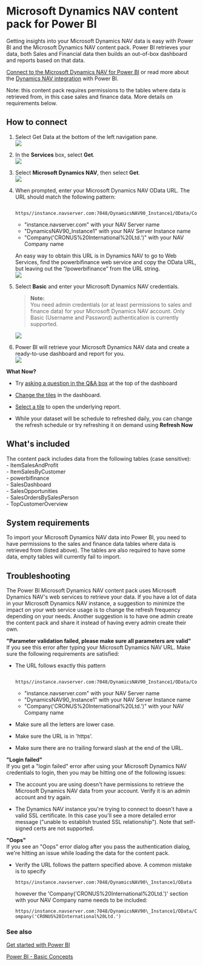 <properties
   pageTitle="Microsoft Dynamics NAV content pack"
   description="Microsoft Dynamics NAV content pack for Power BI"
   services="powerbi"
   documentationCenter=""
   authors="joeshoukry"
   manager="erikre"
   backup="maggiesMSFT"
   editor=""
   tags=""
   qualityFocus="no"
   qualityDate=""/>

<tags
   ms.service="powerbi"
   ms.devlang="NA"
   ms.topic="article"
   ms.tgt_pltfrm="NA"
   ms.workload="powerbi"
   ms.date="03/10/2017"
   ms.author="yshoukry"/>

# Microsoft Dynamics NAV content pack for Power&nbsp;BI  

Getting insights into your Microsoft Dynamics NAV data is easy with Power BI and the Microsoft Dynamics NAV content pack. Power BI retrieves your data, both Sales and Financial data then builds an out-of-box dashboard and reports based on that data.

[Connect to the Microsoft Dynamics NAV for Power BI](https://app.powerbi.com/getdata/services/microsoft-dynamics-nav) or read more about the [Dynamics NAV integration](https://powerbi.microsoft.com/integrations/microsoft-dynamics-nav) with Power BI.

Note: this content pack requires permissions to the tables where data is retrieved from, in this case sales and finance data. More details on requirements below.

## How to connect

1. Select Get Data at the bottom of the left navigation pane.  
![](media/powerbi-content-pack-microsoft-dynamics-nav/getdata.png)

2. In the **Services** box, select **Get**.  
![](media/powerbi-content-pack-microsoft-dynamics-nav/services.PNG)

3. Select **Microsoft Dynamics NAV**, then select **Get**.  
![](media/powerbi-content-pack-microsoft-dynamics-nav/mdnav.png)

4. When prompted, enter your Microsoft Dynamics NAV OData URL. The URL should match the following pattern:

    	https//instance.navserver.com:7048/DynamicsNAV90_Instance1/OData/Company('CRONUS%20International%20Ltd.')
	- "instance.navserver.com" with your NAV Server name
	- "DynamicsNAV90\_Instance1" with your NAV Server Instance name
    - "Company('CRONUS%20International%20Ltd.')" with your NAV Company name

	An easy way to obtain this URL is in Dynamics NAV to go to Web Services, find the powerbifinance web service and copy the OData URL, but leaving out the “/powerbifinance” from the URL string.  
	![](media/powerbi-content-pack-microsoft-dynamics-nav/param.PNG)

5. Select **Basic** and enter your Microsoft Dynamics NAV credentials.

	>**Note:**  
	>You need admin credentials (or at least permissions to sales and finance data) for your Microsoft Dynamics NAV account.  Only Basic (Username and Password) authentication is currently supported.

	![](media/powerbi-content-pack-microsoft-dynamics-nav/creds.PNG)

6. Power BI will retrieve your Microsoft Dynamics NAV data and create a ready-to-use dashboard and report for you.   
![](media/powerbi-content-pack-microsoft-dynamics-nav/dashboard.png)

**What Now?**

- Try [asking a question in the Q&A box](powerbi-service-q-and-a.md) at the top of the dashboard

- [Change the tiles](powerbi-service-edit-a-tile-in-a-dashboard.md) in the dashboard.

- [Select a tile](powerbi-service-dashboard-tiles.md) to open the underlying report.

- While your dataset will be schedule to refreshed daily, you can change the refresh schedule or try refreshing it on demand using **Refresh Now**

## What's included

The content pack includes data from the following tables (case sensitive):  
    - ItemSalesAndProfit  
    - ItemSalesByCustomer  
    - powerbifinance  
    - SalesDashboard  
    - SalesOpportunities  
    - SalesOrdersBySalesPerson  
    - TopCustomerOverview  

## System requirements

To import your Microsoft Dynamics NAV data into Power BI, you need to have permissions to the sales and finance data tables where data is retrieved from (listed above). The tables are also required to have some data, empty tables will currently fail to import.


## Troubleshooting  

The Power BI Microsoft Dynamics NAV content pack uses Microsoft Dynamics NAV's web services to retrieve your data. If you have a lot of data in your Microsoft Dynamics NAV instance, a suggestion to minimize the impact on your web service usage is to change the refresh frequency depending on your needs. Another suggestion is to have one admin create the content pack and share it instead of having every admin create their own.

**"Parameter validation failed, please make sure all parameters are valid"**  
If you see this error after typing your Microsoft Dynamics NAV URL. Make sure the following requirements are satisfied:

- The URL follows exactly this pattern

    	https//instance.navserver.com:7048/DynamicsNAV90_Instance1/OData/Company('CRONUS%20International%20Ltd.')
    - "instance.navserver.com" with your NAV Server name
    - "DynamicsNAV90\_Instance1" with your NAV Server Instance name
    - "Company('CRONUS%20International%20Ltd.')" with your NAV Company name
- Make sure all the letters are lower case.  
- Make sure the URL is in 'https'.  
- Make sure there are no trailing forward slash at the end of the URL.

**"Login failed"**  
If you get a "login failed" error after using your Microsoft Dynamics NAV credentials to login, then you may be hitting one of the following issues:

- The account you are using doesn't have permissions to retrieve the Microsoft Dynamics NAV data from your account. Verify it is an admin account and try again.

- The Dynamics NAV instance you're trying to connect to doesn't have a valid SSL certificate. In this case you'll see a more detailed error message ("unable to establish trusted SSL relationship"). Note that self-signed certs are not supported.

**"Oops"**  
If you see an "Oops" error dialog after you pass the authentication dialog, we're hitting an issue while loading the data for the content pack.

- Verify the URL follows the pattern specified above. A common mistake is to specify

    `https//instance.navserver.com:7048/DynamicsNAV90\_Instance1/OData`

    however the 'Company('CRONUS%20International%20Ltd.')' section with your NAV Company name needs to be included:

    `https//instance.navserver.com:7048/DynamicsNAV90\_Instance1/OData/Company('CRONUS%20International%20Ltd.')`

### See also

[Get started with Power BI](powerbi-service-get-started.md)

[Power BI - Basic Concepts](powerbi-service-basic-concepts.md)
